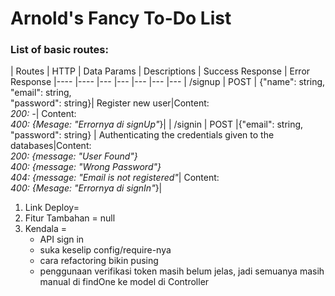 # Arnold's Fancy To-Do List

### List of basic routes:
| Routes      | HTTP  | Data Params | Descriptions | Success Response  | Error Response
|----    |---- |--- |---       |---         |---  |---
| /signup | POST  | {"name": string, <br> "email": string, <br>"password": string}| Register new user|Content: <br>*200: -*| Content: <br>*400: {Mesage: "Errornya di signUp"*}|
| /signin | POST |{"email": string, <br>"password": string} | Authenticating the credentials given to the databases|Content: *<br>200: {message: "User Found"} <br>400: {message: "Wrong Password"} <br>404: {message: "Email is not registered"*| Content: <br>*400: {Mesage: "Errornya di signIn"*}|



1. Link Deploy=
2. Fitur Tambahan = null
3. Kendala = 
    - API sign in
    - suka keselip config/require-nya
    - cara refactoring bikin pusing
    - penggunaan verifikasi token masih belum jelas, jadi semuanya masih manual di findOne ke model di Controller